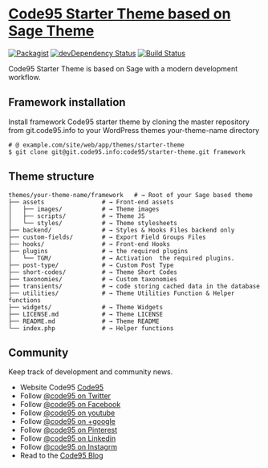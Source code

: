 # [Code95 Starter Theme based on Sage Theme](https://roots.io/sage/)
[![Packagist](https://img.shields.io/packagist/vpre/roots/sage.svg?style=flat-square)](https://packagist.org/packages/roots/sage)
[![devDependency Status](https://img.shields.io/david/dev/roots/sage.svg?style=flat-square)](https://david-dm.org/roots/sage#info=devDependencies)
[![Build Status](https://img.shields.io/travis/roots/sage.svg?style=flat-square)](https://travis-ci.org/roots/sage)

Code95 Starter Theme is based on Sage with a modern development workflow.


## Framework installation

Install framework Code95 starter theme by cloning the master repository from git.code95.info to your WordPress themes your-theme-name directory

```shell
# @ example.com/site/web/app/themes/starter-theme
$ git clone git@git.code95.info:code95/starter-theme.git framework
```

## Theme structure

```shell
themes/your-theme-name/framework   # → Root of your Sage based theme
├── assets                # → Front-end assets
│   ├── images/           # → Theme images
│   ├── scripts/          # → Theme JS
│   └── styles/           # → Theme stylesheets
├── backend/              # → Styles & Hooks Files backend only
├── custom-fields/        # → Export Field Groups Files
├── hooks/                # → Front-end Hooks
├── plugins               # → the required plugins
│   └── TGM/              # → Activation  the required plugins.
├── post-type/            # → Custom Post Type
├── short-codes/          # → Theme Short Codes
├── taxonomies/           # → Custom taxonomies
├── transients/           # → code storing cached data in the database
├── utilities/            # → Theme Utilities Function & Helper functions
├── widgets/              # → Theme Widgets
├── LICENSE.md            # → Theme LICENSE
├── README.md             # → Theme README
└── index.php             # → Helper functions
```

## Community

Keep track of development and community news.

* Website Code95 [Code95](https://code95.com)
* Follow [@code95 on Twitter](https://twitter.com/code95)
* Follow [@code95 on Facebook](https://www.facebook.com/Code95)
* Follow [@code95 on youtube](https://www.youtube.com/channel/UCFcqUVWBq8u-tDB2vVU3lyg)
* Follow [@code95 on +google](https://plus.google.com/u/0/117477404115119511341/posts)
* Follow [@code95 on Pinterest](https://www.pinterest.com/code95/)
* Follow [@code95 on Linkedin](https://www.linkedin.com/company/code95_2)
* Follow [@code95 on Instagrm](https://www.instagram.com/code95.egyptwebtechnologies/)
* Read to the [Code95 Blog](https://code95.com/blog)
